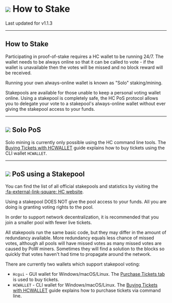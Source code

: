 # <img class="dcr-icon" src="/img/dcr-icons/QuestionTicket.svg" /> How to Stake

Last updated for v1.1.3

---

## How to Stake

Participating in proof-of-stake requires a HC wallet to be running 24/7. The wallet needs to be always online so that it can be called to vote - if the wallet is unavailable then the votes will be missed and no block reward will be received.

Running your own always-online wallet is known as "Solo" staking/mining.

Stakepools are available for those unable to keep a personal voting wallet online. Using a stakepool is completely safe, the HC PoS protocol allows you to delegate your vote to a stakepool's always-online wallet without ever giving the stakepool access to your funds.

---

## <img class="dcr-icon" src="/img/dcr-icons/Solo.svg" /> Solo PoS

Solo mining is currently only possible using the HC command line tools. The [Buying Tickets with HCWALLET](/getting-started/user-guides/hcwallet-tickets.md) guide explains how to buy tickets using the CLI wallet `HCWALLET`.

---

## <img class="dcr-icon" src="/img/dcr-icons/Pool.svg" /> PoS using a Stakepool

You can find the list of all official stakepools and statistics by visiting the
[:fa-external-link-square: HC website](https://h.cash).

Using a stakepool DOES NOT give the pool access to your funds. All you are doing is granting voting rights to the pool.

In order to support network decentralization, it is recommended that you join a smaller pool with fewer live tickets.

All stakepools run the same basic code, but they may differ in the amount of redundancy available.
More redundancy equals less chance of missed votes, although all pools will have missed votes as many missed votes are caused by PoW miners.
Sometimes they will find a solution to the blocks so quickly that votes haven't had time to propagate around the network.

There are currently two wallets which support stakepool voting:

- `Hcgui` - GUI wallet for Windows/macOS/Linux. The [Purchase Tickets tab](/getting-started/user-guides/using-hcgui.md#tickets) is used to buy tickets.
- `HCWALLET` - CLI wallet for Windows/macOS/Linux. The [Buying Tickets with HCWALLET](/getting-started/user-guides/hcwallet-tickets.md) guide explains how to purchase tickets via command line.
